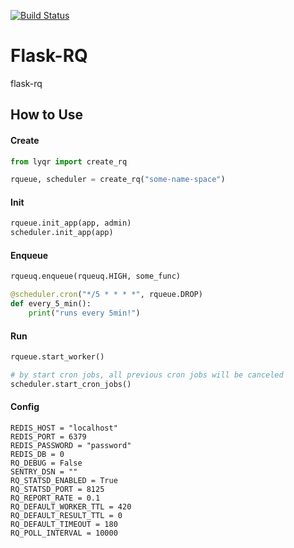 [![Build Status](https://travis-ci.org/huangxiaohen2738/flask-rq.svg?branch=master)](https://travis-ci.org/huangxiaohen2738/flask-rq)

# Flask-RQ
flask-rq


## How to Use
#### Create

```python
from lyqr import create_rq

rqueue, scheduler = create_rq("some-name-space")
```

#### Init

```python
rqueue.init_app(app, admin)
scheduler.init_app(app)
```

#### Enqueue

```python
rqueuq.enqueue(rqueuq.HIGH, some_func)

@scheduler.cron("*/5 * * * *", rqueue.DROP)
def every_5_min():
    print("runs every 5min!")
```

#### Run

```python
rqueue.start_worker()

# by start cron jobs, all previous cron jobs will be canceled
scheduler.start_cron_jobs()
```


#### Config
```
REDIS_HOST = "localhost"
REDIS_PORT = 6379
REDIS_PASSWORD = "password"
REDIS_DB = 0
RQ_DEBUG = False
SENTRY_DSN = ""
RQ_STATSD_ENABLED = True
RQ_STATSD_PORT = 8125
RQ_REPORT_RATE = 0.1
RQ_DEFAULT_WORKER_TTL = 420
RQ_DEFAULT_RESULT_TTL = 0
RQ_DEFAULT_TIMEOUT = 180
RQ_POLL_INTERVAL = 10000
```
